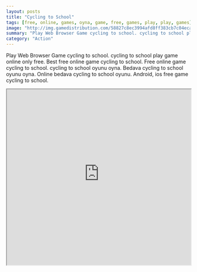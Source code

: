```yaml
---
layout: posts
title: "Cycling to School"
tags: [free, online, games, oyna, game, free, games, play, play, games]
image: "http://img.gamedistribution.com/58827c8ec3994afd8ff383cb7c04ecad.jpg"
summary: "Play Web Browser Game cycling to school. cycling to school play game online only free. Best free online game cycling to school. Free online game cycling to school. cycling to school oyunu oyna. Bedava cycling to school oyunu oyna. Online bedava cycling to school oyunu. Android, ios free game cycling to school."
category: "Action"
---
```


Play Web Browser Game cycling to school. cycling to school play game online only free. Best free online game cycling to school. Free online game cycling to school. cycling to school oyunu oyna. Bedava cycling to school oyunu oyna. Online bedava cycling to school oyunu. Android, ios free game cycling to school.

<iframe width="100%" height="480px;" src="http://html5.gamedistribution.com/58827c8ec3994afd8ff383cb7c04ecad/"></iframe>